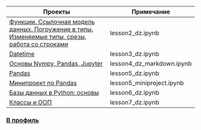 |Проекты | Примечание |
|------|----------|
| <a href='https://github.com/AlinAli16/Karpov.Courses/blob/main/karpov.courses_ml/Python/lesson2_dz.ipynb'> Функции. Ссылочная модель данных. Погружение в типы. Изменяемые типы, срезы, работа со строками </a>| lesson2_dz.ipynb
<a href='https://github.com/AlinAli16/Karpov.Courses/blob/main/karpov.courses_ml/Python/lesson3_dz.ipynb'>Datetime </a> | lesson3_dz.ipynb
<a href='https://github.com/AlinAli16/Karpov.Courses/blob/main/karpov.courses_ml/Python/lesson4_dz_markdown.ipynb'>Основы Nympy, Pandas, Jupyter </a> | lesson4_dz_markdown.ipynb
<a href='https://github.com/AlinAli16/Karpov.Courses/blob/main/karpov.courses_ml/Python/lesson5_dz.ipynb'>Pandas </a> | lesson5_dz.ipynb
<a href='https://github.com/AlinAli16/Karpov.Courses/blob/main/karpov.courses_ml/Python/lesson5_miniproject.ipynb'>Минипроект по Pandas </a> | lesson5_miniproject.ipynb
<a href='https://github.com/AlinAli16/Karpov.Courses/blob/main/karpov.courses_ml/Python/lesson6_dz.ipynb'> Базы данных в Python: основы </a> | lesson6_dz.ipynb
<a href='https://github.com/AlinAli16/Karpov.Courses/blob/main/karpov.courses_ml/Python/lesson7_dz.ipynb'> Классы и ООП </a> | lesson7_dz.ipynb  |

  ### <a href='https://github.com/AlinAli16'> В профиль </a>
